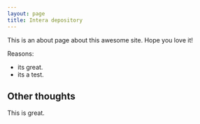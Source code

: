 ```yaml
---
layout: page
title: Intera depository
---
```


This is an about page about this awesome site.
Hope you love it!

Reasons:
- its great.
- its a test.

## Other thoughts

This is great.
